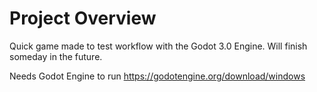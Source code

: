 # Project Overview
Quick game made to test workflow with the Godot 3.0 Engine. Will finish someday in the future.

Needs Godot Engine to run
https://godotengine.org/download/windows


